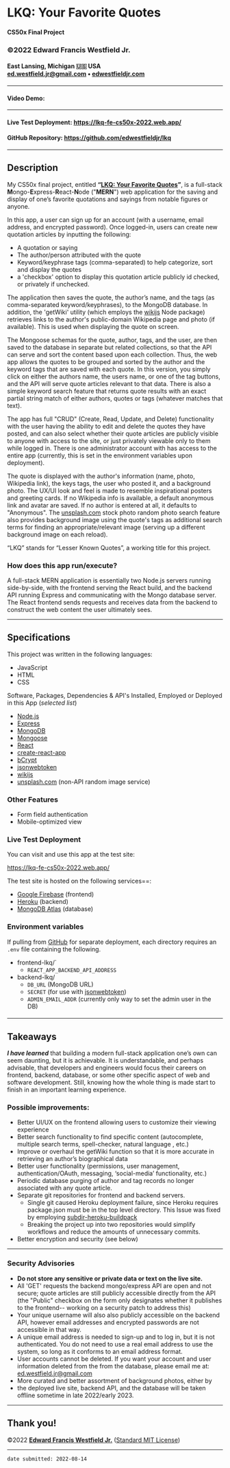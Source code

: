# LKQ: Your Favorite Quotes
#### CS50x Final Project 
### ©2022 **Edward Francis Westfield Jr.**
#### East Lansing, Michigan &#127482;&#127480; USA<br/>ed.westfield.jr@gmail.com • [edwestfieldjr.com](https://www.edwestfieldjr.com/)
---
#### Video Demo:  <URL HERE>
---
#### Live Test Deployment:  https://lkq-fe-cs50x-2022.web.app/
#### GitHub Repository:  https://github.com/edwestfieldjr/lkq
---
## Description 

My CS50x final project, entitled **“[LKQ: Your Favorite Quotes](https://lkq-fe-cs50x-2022.web.app/)”**, is a full-stack **M**ongo-**E**xpress-**R**eact-**N**ode ("**MERN**") web application for the saving and display of one’s favorite quotations and sayings from notable figures or anyone. 

In this app, a user can sign up for an account (with a username, email address, and encrypted password). Once logged-in, users can create new quotation articles by inputting the following:

- A quotation or saying
- The author/person attributed with the quote
- Keyword/keyphrase tags (comma-separated) to help categorize, sort and display the quotes
- a 'checkbox' option to display this quotation article publicly id checked, or privately if unchecked.

The application then saves the quote, the author’s name, and the tags (as comma-separated keyword/keyphrases), to the MongoDB database. In addition, the 'getWiki' utility (which employs the [wikijs](https://www.npmjs.com/package/wikijs) Node package) retrieves links to the author's public-domain Wikipedia page and photo (if available). This is used when displaying the quote on screen.

The Mongoose schemas for the quote, author, tags, and the user, are then saved to the database in separate but related collections, so that the API can serve and sort the content based upon each collection. Thus, the web app allows the quotes to be grouped and sorted by the author and the keyword tags that are saved with each quote. In this version, you simply click on either the authors name, the users name, or one of the tag buttons, and the API will serve quote articles relevant to that data. There is also a simple keyword search feature that returns quote results with an exact partial string match of either authors, quotes or tags (whatever matches that text). 

The app has full "CRUD" (Create, Read, Update, and Delete) functionality with the user having the ability to edit and delete the quotes they have posted, and can also select whether their quote articles are publicly visible to anyone with access to the site, or just privately viewable only to them while logged in. There is one administrator account with has access to the entire app (currently, this is set in the environment variables upon deployment).

The quote is displayed with the author's information (name, photo, Wikipedia  link), the keys tags, the user who posted it, and a background photo. The UX/UI look and feel is made to resemble inspirational posters and greeting cards. If no Wikipedia  info is available, a default anonymous link and avatar are saved. If no author is entered at all, it defaults to "Anonymous". The [unsplash.com](https://unsplash.com/) stock photo random photo search feature also provides background image using the quote's tags as additional search terms for finding an appropriate/relevant image (serving up a different background image on each reload). 
 
“LKQ” stands for “Lesser Known Quotes”, a working title for this project. 

###  How does this app run/execute?

A full-stack MERN application is essentially two Node.js servers running side-by-side, with the frontend serving the React build, and the backend API running Express and communicating with the Mongo database server. The React frontend sends requests and receives data from the backend to construct the web content the user ultimately sees.  

---
## Specifications

This project was written in the following languages: 

- JavaScript
- HTML
- CSS

Software, Packages, Dependencies & API's Installed, Employed or Deployed in this App (*selected list*)

- [Node.js](https://nodejs.org/) 
- [Express](https://expressjs.com/)
- [MongoDB](https://www.mongodb.com/)
- [Mongoose](https://mongoosejs.com/)
- [React](https://express.com/)
- [create-react-app](https://create-react-app.dev/)
- [bCrypt](https://www.npmjs.com/package/bcrypt)
- [jsonwebtoken](https://www.npmjs.com/package/jsonwebtoken)
- [wikijs](https://www.npmjs.com/package/wikijs)
- [unsplash.com](https://unsplash.com/) (non-API random image service)

### Other Features
- Form field authentication
- Mobile-optimized view

### Live Test Deployment
You can visit and use this app at the test site: 

https://lkq-fe-cs50x-2022.web.app/  

The test site is hosted on the following services==:
- [Google Firebase](https://firebase.google.com/) (frontend)
- [Heroku](https://dashboard.heroku.com/) (backend)
- [MongoDB Atlas](https://www.mongodb.com/atlas) (database)

### Environment  variables
If pulling from [GitHub](https://github.com/edwestfieldjr/lkq) for separate deployment, each directory requires an `.env` file containing the following. 
- frontend-lkq/`
    - `REACT_APP_BACKEND_API_ADDRESS`
- backend-lkq/
    - `DB_URL` (MongoDB URL)
    - `SECRET` (for use with [jsonwebtoken](https://www.npmjs.com/package/jsonwebtoken))
    - `ADMIN_EMAIL_ADDR` (currently only way to set the admin user in the DB)
#### 
---
## Takeaways

***I have learned*** that building a modern full-stack application one’s own can seem daunting, but it is achievable. It is understandable, and perhaps advisable, that developers and engineers would focus their careers on frontend, backend, database, or some other specific aspect of web and software development. Still, knowing how the whole thing is made start to finish in an important learning experience.  

### Possible improvements:

- Better UI/UX on the frontend allowing users to customize their viewing experience
- Better search functionality to find specific content (autocomplete, multiple search terms, spell-checker, natural language , etc.)
- Improve or overhaul the getWiki function so that it is more accurate in retrieving an author’s biographical data
- Better user functionality (permissions, user management, authentication/OAuth, messaging, ‘social-media’ functionality, etc.) 
- Periodic database purging of author and tag records no longer associated with any quote article.  
- Separate git repositories for frontend and backend servers. 
    - Single git caused Heroku deployment failure, since Heroku requires package.json must be in the top level directory. This Issue was fixed by employing [subdir-heroku-buildpack](https://github.com/timanovsky/subdir-heroku-buildpack) 
    - Breaking the project up into two repositories would simplify workflows and  reduce the amounts of unnecessary commits.
- Better encryption and security (see below)

---
### Security Advisories

- **Do not store any sensitive or private data or text on the live site.**
- All 'GET' requests the backend mongo/express API are open and not secure; quote articles are still publicly accessible directly from the API (the "Public" checkbox on the form only designates whether it publishes to the frontend-- working on a security patch to address this)
- Your unique username will also also publicly accessible on the backend API, however email addresses and encrypted passwords are not accessible in that way. 
- A unique email address is needed to sign-up and to log in, but it is not authenticated. You do not need to use a real email address to use the system, so long as it conforms to an email address format. 
- User accounts cannot be deleted. If you want your account and user information deleted from the from the database, please email me at: ed.westfield.jr@gmail.com
- More curated and better assortment of background photos, either by 
- the deployed live site, backend API, and the database will be taken offline sometime in late 2022/early 2023. 

---

## Thank you!
©2022 [**Edward Francis Westfield Jr.**](https://www.edwestfieldjr.com/) ([Standard MIT License](https://opensource.org/licenses/MIT))

---
`date submitted: 2022-08-14` 